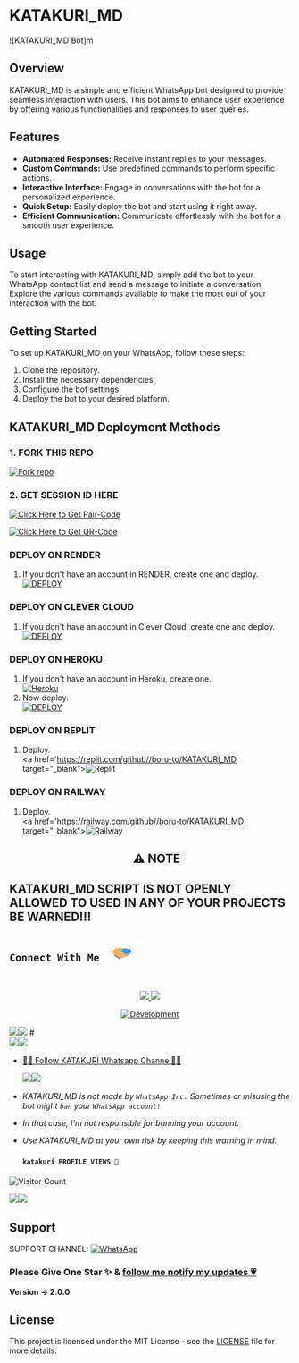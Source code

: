 # KATAKURI_MD 

![KATAKURI_MD Bot]<img sec="https://imgur.com/a/8wGTVoo"/>m

## Overview
KATAKURI_MD is a simple and efficient WhatsApp bot designed to provide seamless interaction with users. This bot aims to enhance user experience by offering various functionalities and responses to user queries.

## Features
- **Automated Responses:** Receive instant replies to your messages.
- **Custom Commands:** Use predefined commands to perform specific actions.
- **Interactive Interface:** Engage in conversations with the bot for a personalized experience.
- **Quick Setup:** Easily deploy the bot and start using it right away.
- **Efficient Communication:** Communicate effortlessly with the bot for a smooth user experience.

## Usage
To start interacting with KATAKURI_MD, simply add the bot to your WhatsApp contact list and send a message to initiate a conversation. Explore the various commands available to make the most out of your interaction with the bot.

## Getting Started
To set up KATAKURI_MD on your WhatsApp, follow these steps:
1. Clone the repository.
2. Install the necessary dependencies.
3. Configure the bot settings.
4. Deploy the bot to your desired platform.

 ## KATAKURI_MD Deployment Methods

### 1. FORK THIS REPO

<a href='https://github.com/boru-to/KATAKURI_MD/fork' target="_blank"><img alt='Fork repo' src='https://img.shields.io/badge/Fork This Repo-black?style=for-the-badge&logo=git&logoColor=white'/></a>

### 2. GET SESSION ID HERE
 
<a href="https://apppp-4a1971b28792.herokuapp.com/pair"><img src="https://img.shields.io/badge/PAIR_CODE-blue" alt="Click Here to Get Pair-Code" width="110"></a>   

<a href="https://arthur-scanner.onrender.com/qr"><img src="https://img.shields.io/badge/QR CODE-green" alt="Click Here to Get QR-Code" width="90"></a>


### DEPLOY ON RENDER

1. If you don't have an account in RENDER, create one and deploy.
    <br>
    <a href='https://dashboard.render.com/select-repo?type=web' target="_blank"><img alt='DEPLOY' src='https://img.shields.io/badge/-DEPLOY-black?style=for-the-badge&logo=render&logoColor=white'/></a>


### DEPLOY ON CLEVER CLOUD

1. If you don't have an account in Clever Cloud, create one and deploy.
    <br>
    <a href='https://api.clever-cloud.com/v2/sessions/signup?subscription_source=cta-home-signup' target="_blank"><img alt='DEPLOY' src='https://img.shields.io/badge/-DEPLOY-orange?style=for-the-badge&logo=clever-cloud&logoColor=white'/></a>

### DEPLOY ON HEROKU

1. If you don't have an account in Heroku, create one.
    <br>
    <a href='https://signup.heroku.com/' target="_blank"><img alt='Heroku' src='https://img.shields.io/badge/-Create-purple?style=for-the-badge&logo=heroku&logoColor=white'/></a>
2. Now deploy.
    <br>
    <a href='https://dashboard.heroku.com/new?template=https://github.com/boru-to/KATAKURI_MD' target="_blank"><img alt='DEPLOY' src='https://img.shields.io/badge/-DEPLOY-purple?style=for-the-badge&logo=heroku&logoColor=white'/></a>
### DEPLOY ON REPLIT
1. Deploy.
    <br>
    <a href='https://replit.com/github//boru-to/KATAKURI_MD target="_blank"><img alt='Replit' src='https://img.shields.io/badge/-Deploy-red?style=for-the-badge&logo=replit&logoColor=white'/></a>
### DEPLOY ON RAILWAY
1. Deploy.
    <br>
    <a href='https://railway.com/github//boru-to/KATAKURI_MD target="_blank"><img alt='Railway' src='https://img.shields.io/badge/-Deploy-green?style=for-the-badge&logo=railway&logoColor=white'/></a>

    <h2 align="center"> ⚠️ NOTE  </h2>
## KATAKURI_MD SCRIPT IS NOT OPENLY ALLOWED TO USED IN ANY OF YOUR PROJECTS BE WARNED!!! 

## ```Connect With Me```<img src="https://github.com/0xAbdulKhalid/0xAbdulKhalid/raw/main/assets/mdImages/handshake.gif" width ="80"></h1> 
 <br> 
<p align="center">
<a href="https://wa.me/27747815326"><img src="https://img.shields.io/badge/Contact katakuri-25D366?style=for-the-badge&logo=whatsapp&logoColor=white" />
<a href="https://whatsapp.com/channel/0029Vaf5x0eHFxP7JvSRRn1g"><img src="https://img.shields.io/badge/Join Official Channel-25D366?style=for-the-badge&logo=whatsapp&logoColor=white" />
<p align="center">
<img alt="Development" width="250" src="https://media2.giphy.com/media/W9tBvzTXkQopi/giphy.gif?cid=6c09b952xu6syi1fyqfyc04wcfk0qvqe8fd7sop136zxfjyn&ep=v1_internal_gif_by_id&rid=giphy.gif&ct=g" /> </p>
<a><img src='https://i.imgur.com/LyHic3i.gif'/></a><a><img src='https://i.imgur.com/LyHic3i.gif'/></a>
# 

<br>
<a><img src='https://i.imgur.com/LyHic3i.gif'/></a><a><img src='https://i.imgur.com/LyHic3i.gif'/></a>

* [🧑‍💻 Follow KATAKURI Whatsapp Channel🧑‍💻](https://whatsapp.com/channel/0029Vaf5x0eHFxP7JvSRRn1g)

  <a><img src='https://i.imgur.com/LyHic3i.gif'/></a><a><img src='https://i.imgur.com/LyHic3i.gif'/></a>
  

- *KATAKURI_MD is not made by `WhatsApp Inc.` Sometimes or misusing the bot might `ban` your `WhatsApp account!`*
- *In that case, I'm not responsible for banning your account.*
- *Use KATAKURI_MD at your own risk by keeping this warning in mind.*
  
  #### ```katakuri PROFILE VIEWS 🧚```
![Visitor Count](https://profile-counter.glitch.me/boru-to/count.svg)

<a><img src='https://i.imgur.com/LyHic3i.gif'/></a><a><img src='https://i.imgur.com/LyHic3i.gif'/></a>


## Support

SUPPORT CHANNEL: <a href="[https://whatsapp.com/channel/0029Vaf5x0eHFxP7JvSRRn1g)"><img alt="WhatsApp" src="https://img.shields.io/badge/WhatsApp-25D366?style=for-the-badge&logo=whatsapp&logoColor=white"/></a>


### Please Give One Star ✨ & [follow me notify my updates 💗](https://github.com/boru-to)
<b>Version -> 2.0.0</b>

## License
This project is licensed under the MIT License - see the [LICENSE](LICENSE) file for more details.
 
